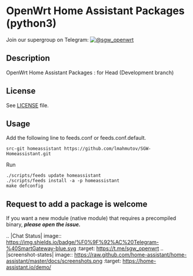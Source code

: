 # OpenWrt Home Assistant Packages (python3) 
Join our supergroup on Telegram: [![@sgw_openwrt](https://img.shields.io/badge/%F0%9F%92%AC%20Telegram-%40SmartGateway-blue.svg)](https://t.me/sgw_openwrt)

## Description

OpenWrt Home Assistant Packages : for Head (Development branch)

## License

See [LICENSE](LICENSE) file.

## Usage

Add the following line to feeds.conf or feeds.conf.default.
```
src-git homeassistant https://github.com/lmahmutov/SGW-Homeassistant.git
```

Run
```
./scripts/feeds update homeassistant
./scripts/feeds install -a -p homeassistant
make defconfig
```

## Request to add a package is welcome
If you want a new module (native module) that requires a precompiled binary, ***please open the issue.***

.. |Chat Status| image:: https://img.shields.io/badge/%F0%9F%92%AC%20Telegram-%40SmartGateway-blue.svg
   :target: https://t.me/sgw_openwrt
.. |screenshot-states| image:: https://raw.github.com/home-assistant/home-assistant/master/docs/screenshots.png
   :target: https://home-assistant.io/demo/